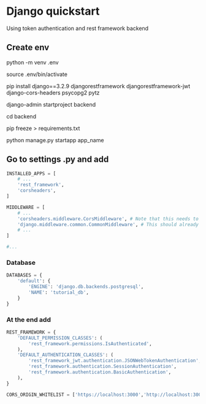 
# Django quickstart

Using token authentication and rest framework backend

## Create env

python -m venv .env

source .env/bin/activate

pip install django==3.2.9 djangorestframework djangorestframework-jwt django-cors-headers psycopg2 pytz

django-admin startproject backend

cd backend

pip freeze > requirements.txt

python manage.py startapp app_name

## Go to settings .py and add

```py
INSTALLED_APPS = [
    # ...
    'rest_framework',
    'corsheaders',
]

MIDDLEWARE = [
    # ...
    'corsheaders.middleware.CorsMiddleware', # Note that this needs to be placed above CommonMiddleware
    'django.middleware.common.CommonMiddleware', # This should already exist
    # ...
]

#...
```
### Database
```py
DATABASES = {
    'default': {
        'ENGINE': 'django.db.backends.postgresql',
        'NAME': 'tutorial_db',
    }
}
```


### At the end add
```py
REST_FRAMEWORK = {
    'DEFAULT_PERMISSION_CLASSES': (
        'rest_framework.permissions.IsAuthenticated',
    ),
    'DEFAULT_AUTHENTICATION_CLASSES': (
        'rest_framework_jwt.authentication.JSONWebTokenAuthentication',
        'rest_framework.authentication.SessionAuthentication',
        'rest_framework.authentication.BasicAuthentication',
    ),
}

CORS_ORIGIN_WHITELIST = ['https://localhost:3000','http://localhost:3000']
```


